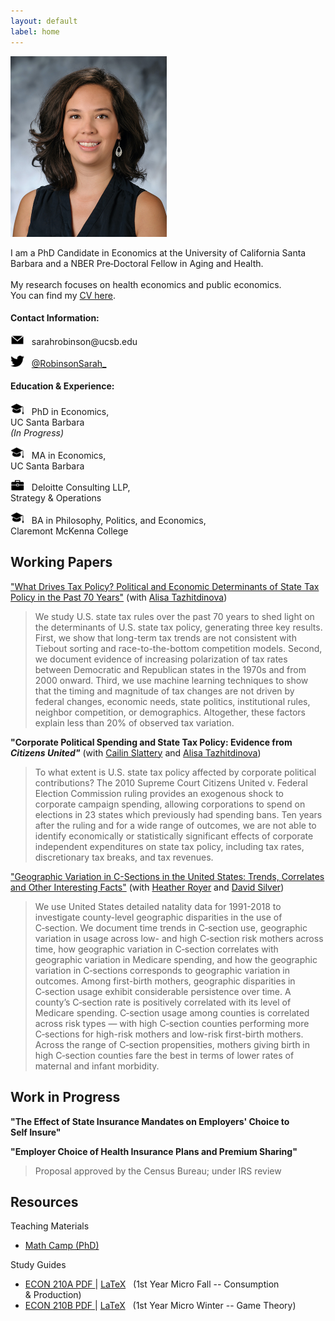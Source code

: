 ```yaml
---
layout: default
label: home
---
```


<div class="bio">
  <div class="profile">
    <img src="./assets/images/profile.jpg" alt="Profile Photo" width="250" height="289" style="margin:0; padding:0;"/>
  </div>
  <p>I am a PhD Candidate in Economics at the University of California Santa Barbara and a NBER Pre&#8209;Doctoral Fellow in Aging and&nbsp;Health. <br><br>
  My research focuses on health economics and public economics. You&nbsp;can&nbsp;find my <a href="./Robinson_CV.pdf">CV&nbsp;here</a>.</p>
</div>


#### Contact Information:
<p class="indent"><img src="./assets/images/email.png" alt="" width="22" height="16"/> &nbsp; sarahrobinson@ucsb.edu </p>
<p class="indent"><img src="./assets/images/twitter.png" alt="" width="22" height="18"/> &nbsp; <a href="https://twitter.com/RobinsonSarah_" > @RobinsonSarah_</a></p>

#### Education & Experience:
<p class="indent"><img src="./assets/images/education.png" alt="" width="22" height="19" /> &nbsp; <span>PhD&nbsp;in&nbsp;Economics, <br class="rwd-break">UC&nbsp;Santa&nbsp;Barbara <br class="rwd-break"><em>(In&nbsp;Progress)</em></span></p>
<p class="indent"><img src="./assets/images/education.png" alt="" width="22" height="19"/> &nbsp; <span>MA&nbsp;in&nbsp;Economics, <br class="rwd-break">UC&nbsp;Santa&nbsp;Barbara&nbsp;&nbsp;&nbsp;&nbsp;&nbsp;&nbsp;&nbsp;&nbsp;&nbsp;&nbsp;&nbsp;&nbsp;&nbsp;&nbsp;&nbsp;&nbsp;</span></p>
<p class="indent"><img src="./assets/images/work.png" alt="" width="22" height="17" /> &nbsp; <span>Deloitte&nbsp;Consulting&nbsp;LLP, <br class="rwd-break">Strategy&nbsp;&&nbsp;Operations&nbsp;&nbsp;&nbsp;&nbsp;&nbsp;&nbsp;&nbsp;</span></p>
<p class="indent"><img src="./assets/images/education.png" alt="" width="22" height="19"/> &nbsp; BA&nbsp;in&nbsp;Philosophy, Politics,&nbsp;and&nbsp;Economics, Claremont&nbsp;McKenna&nbsp;College&nbsp;</p>


## Working Papers
["What Drives Tax Policy? Political and Economic Determinants of State Tax Policy in the Past 70 Years"](https://papers.ssrn.com/sol3/papers.cfm?abstract_id=4035979) (with&nbsp;[Alisa&nbsp;Tazhitdinova](https://alisatns.weebly.com))
> We study U.S. state tax rules over the past 70 years to shed light on the determinants of U.S. state tax policy, generating three key results. First, we show that long-term tax trends are not consistent with Tiebout sorting and race-to-the-bottom competition models. Second, we document evidence of increasing polarization of tax rates between Democratic and Republican states in the 1970s and from 2000 onward. Third, we use machine learning techniques to show that the timing and magnitude of tax changes are not driven by federal changes, economic needs, state politics, institutional rules, neighbor competition, or demographics. Altogether, these factors explain less than 20% of observed tax variation.

**"Corporate Political Spending and State Tax Policy: Evidence from *Citizens United"*** (with&nbsp;[Cailin&nbsp;Slattery](https://cailinslattery.com) and [Alisa&nbsp;Tazhitdinova](https://alisatns.weebly.com))
> To what extent is U.S. state tax policy affected by corporate political contributions? The 2010 Supreme Court Citizens United v. Federal Election Commission ruling provides an exogenous shock to corporate campaign spending, allowing corporations to spend on elections in 23 states which previously had spending bans. Ten years after the ruling and for a wide range of outcomes, we are not able to identify economically or statistically significant effects of corporate independent expenditures on state tax policy, including tax rates, discretionary tax breaks, and tax revenues.  ​

["Geographic Variation in C-Sections in the United States: Trends, Correlates and Other Interesting Facts"](https://irle.berkeley.edu/files/2022/05/rrs_csection_version_davefest.pdf) (with&nbsp;[Heather&nbsp;Royer](https://sites.google.com/site/heathernroyer/) and [David&nbsp;Silver](https://sites.google.com/site/silverdw/))
> We use United States detailed natality data for 1991-2018 to investigate county-level geographic disparities in the use of C&#8209;section. We document time trends in C&#8209;section use, geographic variation in usage across low- and high C&#8209;section risk mothers across time, how geographic variation in C&#8209;section correlates with geographic variation in Medicare spending, and how the geographic variation in C&#8209;sections corresponds to geographic variation in outcomes. Among first-birth mothers, geographic disparities in C&#8209;section usage exhibit considerable persistence over time. A county’s C&#8209;section rate is positively correlated with its level of Medicare spending. C&#8209;section usage among counties is correlated across risk types — with high C&#8209;section counties performing more C&#8209;sections for high-risk mothers and low-risk first-birth mothers. Across the range of C&#8209;section propensities, mothers giving birth in high C&#8209;section counties fare the best in terms of lower rates of maternal and infant morbidity.

## Work in Progress

**"The Effect of State Insurance Mandates on Employers' Choice to Self&nbsp;Insure"**


**"Employer Choice of Health Insurance Plans and Premium&nbsp;Sharing"**
>Proposal approved by the Census Bureau; under&nbsp;IRS&nbsp;review


## Resources
Teaching Materials
* [Math Camp (PhD)](./teaching/mathcamp)

Study Guides
* <a href="./resources/210A Study Guide v39.pdf">ECON 210A PDF </a> \| <a href="./resources/210A v39.zip" download>LaTeX</a> &nbsp; (1st&nbsp;Year&nbsp;Micro&nbsp;Fall -- Consumption &&nbsp;Production)  
* <a href="./resources/210B Study Guide v18.pdf">ECON 210B PDF </a> \| <a href="./resources/210B Study Guide v18.tex" download>LaTeX</a> &nbsp; (1st&nbsp;Year&nbsp;Micro&nbsp;Winter -- Game&nbsp;Theory) 